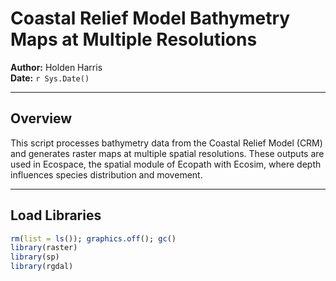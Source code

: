 # Coastal Relief Model Bathymetry Maps at Multiple Resolutions

**Author:** Holden Harris  
**Date:** `r Sys.Date()`

---

## Overview

This script processes bathymetry data from the Coastal Relief Model (CRM) and generates raster maps at multiple spatial resolutions. These outputs are used in Ecospace, the spatial module of Ecopath with Ecosim, where depth influences species distribution and movement.

---

## Load Libraries

```r
rm(list = ls()); graphics.off(); gc()
library(raster)
library(sp)
library(rgdal)
